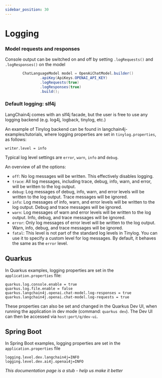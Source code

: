 ```yaml
---
sidebar_position: 30
---
```


# Logging

### Model requests and responses
Console output can be switched on and off by setting `.logRequests()` and `.logResponses()` on the model

```java
        ChatLanguageModel model = OpenAiChatModel.builder()
                .apiKey(ApiKeys.OPENAI_API_KEY)
                .logRequests(true)
                .logResponses(true)
                .build();
```

### Default logging: slf4j 
LangChain4j comes with an slf4j facade, but the user is free to use any logging backend (e.g. log4j, logback, tinylog, etc.)

An example of Tinylog backend can be found in langchain4j-examples/tutorials, where logging properties are set in `tinylog.properties`, as follows:
```
writer.level = info
```

Typical log level settings are `error`, `warn`, `info` and `debug`. 

An overview of all the options:
- `off`: No log messages will be written. This effectively disables logging.
- `trace`: All log messages, including trace, debug, info, warn, and error, will be written to the log output.
- `debug`: Log messages of debug, info, warn, and error levels will be written to the log output. Trace messages will be ignored.
- `info`: Log messages of info, warn, and error levels will be written to the log output. Debug and trace messages will be ignored.
- `warn`: Log messages of warn and error levels will be written to the log output. Info, debug, and trace messages will be ignored.
- `error`: Only log messages of error level will be written to the log output. Warn, info, debug, and trace messages will be ignored.
- `fatal`: This level is not part of the standard log levels in Tinylog. You can use it to specify a custom level for log messages. By default, it behaves the same as the `error` level.

## Quarkus
In Quarkus examples, logging properties are set in the `application.properties` file:
```
quarkus.log.console.enable = true
quarkus.log.file.enable = false
quarkus.langchain4j.openai.chat-model.log-responses = true
quarkus.langchain4j.openai.chat-model.log-requests = true
```

These properties can also be set and changed in the Quarkus Dev UI, when running the application in dev mode (command: `quarkus dev`).
The Dev UI can then be accessed via `host:port/q/dev-ui`.

## Spring Boot
In Spring Boot examples, logging properties are set in the `application.properties` file
```
logging.level.dev.langchain4j=INFO
logging.level.dev.ai4j.openai4j=INFO
```

_This documentation page is a stub - help us make it better_
